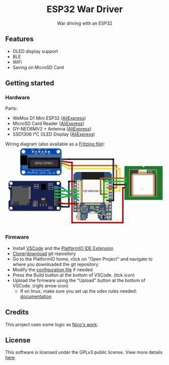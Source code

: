 <h1 align=center>ESP32 War Driver</h1>
<p align=center>War driving with an ESP32</p>

## Features

 * OLED display support
 * BLE
 * WiFi
 * Saving on MicroSD Card

## Getting started

### Hardware

Parts:
 * WeMos D1 Mini ESP32 ([AliExpress](https://www.aliexpress.com/item/32815530502.html))
 * MicroSD Card Reader ([AliExpress](https://www.aliexpress.com/item/32938935724.html))
 * GY-NEO6MV2 + Antenna ([AliExpress](https://www.aliexpress.com/item/1005001635722164.html))
 * SSD1306 I²C OLED Display ([AliExpress](https://www.aliexpress.com/item/32879702750.html))

Wiring diagram (also available as a [Fritzing file](Meta/Diag.fzz)):
![diagram](/Meta/Diag.png)

### Firmware

 * Install [VSCode](https://code.visualstudio.com/) and the [PlatformIO IDE Extension](https://marketplace.visualstudio.com/items?itemName=platformio.platformio-ide)
 * [Clone](https://github.com/xSlendiX/esp32-war-driver.git)/[download](https://github.com/xSlendiX/esp32-war-driver/archive/refs/heads/master.zip) git repository
 * Go to the PlatformIO home, click on "Open Project" and navigate to where you downloaded the git repository 
 * Modify the [configuration file](src/Config.h) if needed
 * Press the Build button at the bottom of VSCode. (tick icon)
 * Upload the firmware using the "Upload" button at the bottom of VSCode. (right arrow icon)
   * If on linux, make sure you set up the udev rules needed: [documentation](https://docs.platformio.org/page/faq.html#platformio-udev-rules)

## Credits

This project uses some logic as [Nico's work](https://github.com/reynico/arduino-wardriving).

## License

This software is licensed under the GPLv3 public license. View more details [here](/LICENSE).
